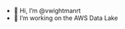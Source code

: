 - 👋 Hi, I’m @vwightmanrt
- 👀 I’m working on the AWS Data Lake

<!---
vwightmanrt/vwightmanrt is a ✨ special ✨ repository because its `README.md` (this file) appears on your GitHub profile.
You can click the Preview link to take a look at your changes.
--->

